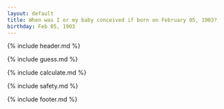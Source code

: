 ```yaml
---
layout: default
title: When was I or my baby conceived if born on February 05, 1903?
birthday: Feb 05, 1903
---
```


{% include header.md %}

{% include guess.md %}

{% include calculate.md %}

{% include safety.md %}

{% include footer.md %}



